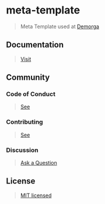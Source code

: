 # meta-template

> Meta Template used at [Demorga](https://github.com/demorga)

## Documentation

> [Visit]()

## Community

### Code of Conduct

> [See]()

### Contributing

> [See]()

### Discussion

> [Ask a Question]()

## License

> [MIT licensed](./LICENSE)
